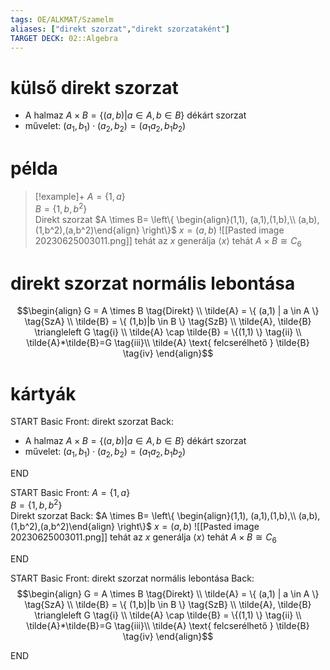 ```yaml
---
tags: OE/ALKMAT/Szamelm 
aliases: ["direkt szorzat","direkt szorzataként"]
TARGET DECK: 02::Algebra
---
```


# külső direkt szorzat
- A halmaz $A \times B=\{ (a,b) | a \in A, b \in B \}$ dékárt szorzat
- művelet: $(a_1, b_1) \cdot (a_2, b_2) = (a_1 a_2, b_1 b_2)$

# példa
> [!example]+ $A=\{1,a \}$ <br> $B=\{1,b,b^2\}$ <br> Direkt szorzat
> $A \times B= \left\{ \begin{align}(1,1), (a,1),(1,b),\\ (a,b),(1,b^2),(a,b^2)\end{align} \right\}$
> $x=(a,b)$
> ![[Pasted image 20230625003011.png]]
> tehát az $x$ generálja $\langle x \rangle$
> tehát $A \times B \cong C_6$


# direkt szorzat normális lebontása
$$\begin{align}
	G = A \times B \tag{Direkt} \\
	\tilde{A} = \{ (a,1) | a \in A \} \tag{SzA} \\
	\tilde{B} = \{ (1,b)|b \in B \} \tag{SzB} \\
	\tilde{A}, \tilde{B} \triangleleft G \tag{i} \\
	\tilde{A} \cap \tilde{B} = \{(1,1) \} \tag{ii} \\
	\tilde{A}*\tilde{B}=G \tag{iii}\\
	\tilde{A} \text{ felcserélhető } \tilde{B} \tag{iv}
\end{align}$$


# kártyák
START
Basic
Front:
direkt szorzat
Back:
- A halmaz $A \times B=\{ (a,b) | a \in A, b \in B \}$ dékárt szorzat
- művelet: $(a_1, b_1) \cdot (a_2, b_2) = (a_1 a_2, b_1 b_2)$
<!--ID: 1687646064710-->
END

START
Basic
Front:
$A=\{1,a \}$ <br> $B=\{1,b,b^2\}$ <br> Direkt szorzat
Back:
$A \times B= \left\{ \begin{align}(1,1), (a,1),(1,b),\\ (a,b),(1,b^2),(a,b^2)\end{align} \right\}$
$x=(a,b)$
![[Pasted image 20230625003011.png]]
tehát az $x$ generálja $\langle x \rangle$
tehát $A \times B \cong C_6$
<!--ID: 1687646064717-->
END

START
Basic
Front:
direkt szorzat normális lebontása
Back:
$$\begin{align}
	G = A \times B \tag{Direkt} \\
	\tilde{A} = \{ (a,1) | a \in A \} \tag{SzA} \\
	\tilde{B} = \{ (1,b)|b \in B \} \tag{SzB} \\
	\tilde{A}, \tilde{B} \triangleleft G \tag{i} \\
	\tilde{A} \cap \tilde{B} = \{(1,1) \} \tag{ii} \\
	\tilde{A}*\tilde{B}=G \tag{iii}\\
	\tilde{A} \text{ felcserélhető } \tilde{B} \tag{iv}
\end{align}$$
<!--ID: 1687725769822-->
END